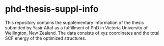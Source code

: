 # phd-thesis-suppl-info
This repository contains the supplementary information of the thesis submitted by Yasir Altaf as a fulfillment of PhD in Victoria University of Wellington, New Zealand. The data consists of xyz coordinates and the total SCF energy of the optimized structures.
